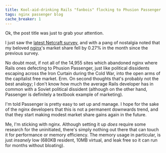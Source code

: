 ```yaml
---
title: Kool-aid-drinking Rails "fanbois" flocking to Phusion Passenger in inebriated droves
tags: nginx passenger blog
cache_breaker: 1
---
```


Ok, the post title was just to grab your attention.

I just saw the [latest Netcraft survey](http://news.netcraft.com/archives/2009/02/18/february_2009_web_server_survey.html), and with a pang of nostalgia noted that my beloved [nginx](/wiki/nginx)'s market share fell by 0.27% in the month since the previous survey.

No doubt most, if not all of the 14,955 sites which abandoned nginx where Rails ones defecting to Phusion Passenger, just like political dissidents escaping across the Iron Curtain during the Cold War, into the open arms of the capitalist free market. Erm. On second thoughts that's probably not the best analogy; I don't know how much the average Rails developer has in common with a Soviet political dissident (although on the other hand, Passenger is definitely a textbook example of marketing).

I'm told Passenger is pretty easy to set up and manage. I hope for the sake of the nginx developers that this is not a permanent downwards trend, and that they start making modest market share gains again in the future.

Me, I'm sticking with nginx. Although setting it up _does_ require some research for the uninitiated, there's simply nothing out there that can touch it for performance or memory efficiency. The memory usage in particular, is just _insanely_ low (680KB resident, 10MB virtual, and leak free so it can run for months without bloating).
